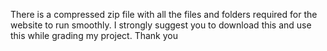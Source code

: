 There is a compressed zip file with all the files and folders required for the website to run smoothly. I strongly suggest you to download this and use this while grading my project.
Thank you
